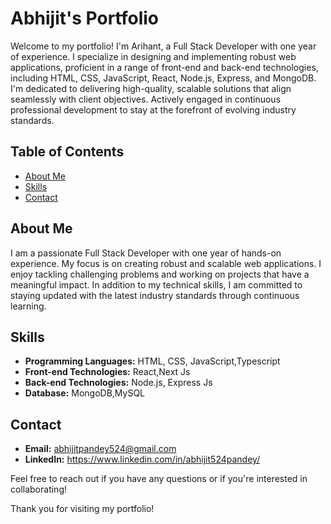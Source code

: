 # Abhijit's Portfolio

Welcome to my portfolio! I'm Arihant, a Full Stack Developer with one year of experience. I specialize in designing and implementing robust web applications, proficient in a range of front-end and back-end technologies, including HTML, CSS, JavaScript, React, Node.js, Express, and MongoDB. I'm dedicated to delivering high-quality, scalable solutions that align seamlessly with client objectives. Actively engaged in continuous professional development to stay at the forefront of evolving industry standards.

## Table of Contents
- [About Me](#about-me)
- [Skills](#skills)
- [Contact](#contact)

## About Me
I am a passionate Full Stack Developer with one year of hands-on experience. My focus is on creating robust and scalable web applications. I enjoy tackling challenging problems and working on projects that have a meaningful impact. In addition to my technical skills, I am committed to staying updated with the latest industry standards through continuous learning.

## Skills
- **Programming Languages:** HTML, CSS, JavaScript,Typescript
- **Front-end Technologies:** React,Next Js
- **Back-end Technologies:** Node.js, Express Js
- **Database:** MongoDB,MySQL




## Contact
- **Email:** abhijitpandey524@gmail.com
- **LinkedIn:** https://www.linkedin.com/in/abhijit524pandey/


Feel free to reach out if you have any questions or if you're interested in collaborating!

Thank you for visiting my portfolio!
